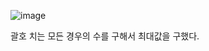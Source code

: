 ![image](https://user-images.githubusercontent.com/33195517/181296735-7b2e01e0-decd-4902-8b99-2febac1905f8.png)

괄호 치는 모든 경우의 수를 구해서 최대값을 구했다.

